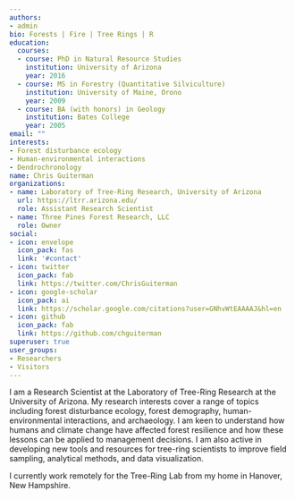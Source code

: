 ```yaml
---
authors:
- admin
bio: Forests | Fire | Tree Rings | R
education:
  courses:
  - course: PhD in Natural Resource Studies
    institution: University of Arizona
    year: 2016
  - course: MS in Forestry (Quantitative Silviculture)
    institution: University of Maine, Orono
    year: 2009
  - course: BA (with honors) in Geology
    institution: Bates College
    year: 2005
email: ""
interests:
- Forest disturbance ecology
- Human-environmental interactions
- Dendrochronology
name: Chris Guiterman
organizations:
- name: Laboratory of Tree-Ring Research, University of Arizona
  url: https://ltrr.arizona.edu/
  role: Assistant Research Scientist
- name: Three Pines Forest Research, LLC
  role: Owner
social:
- icon: envelope
  icon_pack: fas
  link: '#contact'
- icon: twitter
  icon_pack: fab
  link: https://twitter.com/ChrisGuiterman
- icon: google-scholar
  icon_pack: ai
  link: https://scholar.google.com/citations?user=GNhvWtEAAAAJ&hl=en
- icon: github
  icon_pack: fab
  link: https://github.com/chguiterman
superuser: true
user_groups:
- Researchers
- Visitors
---
```


I am a Research Scientist at the Laboratory of Tree-Ring Research at the University of Arizona. My research interests cover a range of topics including forest disturbance ecology, forest demography, human-environmental interactions, and archaeology. I am keen to understand how humans and climate change have affected forest resilience and how these lessons can be applied to management decisions. I am also active in developing new tools and resources for tree-ring scientists to improve field sampling, analytical methods, and data visualization. 

I currently work remotely for the Tree-Ring Lab from my home in Hanover, New Hampshire.
